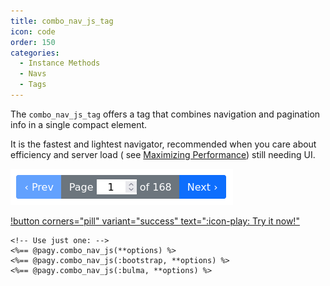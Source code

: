 ```yaml
---
title: combo_nav_js_tag
icon: code
order: 150
categories:
  - Instance Methods
  - Navs
  - Tags
---
```


The `combo_nav_js_tag` offers a tag that combines navigation and pagination info in a single compact element.

It is the fastest and lightest navigator, recommended when you care about efficiency and server load (
see [Maximizing Performance](../../guides/how-to.md#maximize-performance)) still needing UI.

![combo_nav_js (:bootstrap style)](/assets/images/bootstrap_combo_nav_js.png)

[!button corners="pill" variant="success" text=":icon-play: Try it now!"](/docs/Practical%20Guide/playground.md#3-demo-app)


```erb Any View
<!-- Use just one: -->
<%== @pagy.combo_nav_js(**options) %>
<%== @pagy.combo_nav_js(:bootstrap, **options) %>
<%== @pagy.combo_nav_js(:bulma, **options) %>
```
